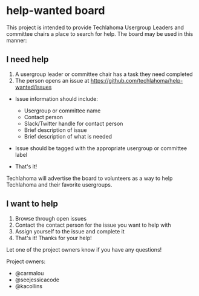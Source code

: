 # help-wanted board

This project is intended to provide Techlahoma Usergroup Leaders and committee chairs a place to search for help. The board may be used in this manner:

## I need help

  1. A usergroup leader or committee chair has a task they need completed
  2. The person opens an issue at https://github.com/techlahoma/help-wanted/issues

  - Issue information should include:
    - Usergroup or committee name
    - Contact person
    - Slack/Twitter handle for contact person
    - Brief description of issue
    - Brief description of what is needed

  - Issue should be tagged with the appropriate usergroup or committee label
  - That's it!

Techlahoma will advertise the board to volunteers as a way to help Techlahoma and their favorite usergroups.

## I want to help

  1. Browse through open issues
  2. Contact the contact person for the issue you want to help with
  3. Assign yourself to the issue and complete it
  4. That's it! Thanks for your help!


Let one of the project owners know if you have any questions!

Project owners:
* @carmalou
* @seejessicacode
* @kacollins
